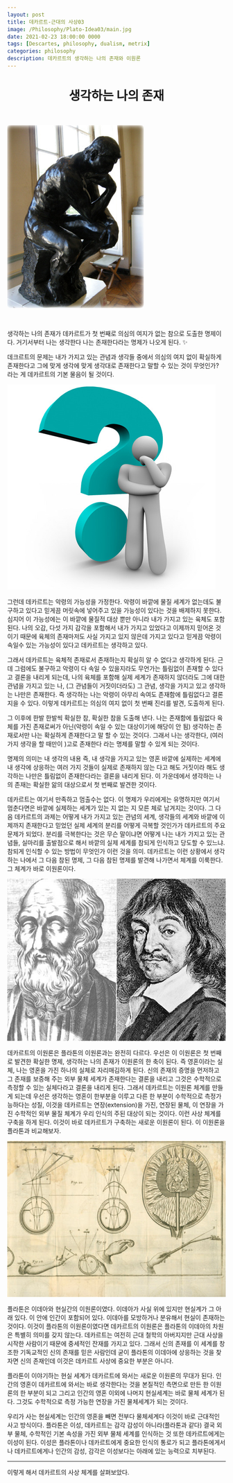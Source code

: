 ```yaml
---
layout: post
title: 데카르트-근대의 사상03
image: /Philosophy/Plato-Idea03/main.jpg
date: 2021-02-23 18:00:00 0000
tags: [Descartes, philosophy, dualism, metrix]
categories: philosophy
description: 데카르트의 생각하는 나의 존재와 이원론
---
```


# <center>생각하는 나의 존재</center>

<br>

![](../images/Philosophy/Decartes-modern02/2021-02-23-18-31-25.png)

<br>

생각하는 나의 존재가 데카르트가 첫 번째로 의심의 여지가 없는 참으로 도출한 명제이다. 거기서부터 나는 생각한다 나는 존재한다라는 명제가 나오게 된다. :sparkles:

데크르트의 문제는 내가 가지고 있는 관념과 생각들 중에서 의심의 여지 없이 확실하게 존재한다고 그에 맞게 생각에 맞게 생각대로 존재한다고 말할 수 있는 것이 무엇인가? 라는 게 데카르트의 기본 물음이 될 것이다.

![](../images/Philosophy/Decartes-modern02/2021-02-23-18-35-02.png)

그런데 데카르트는 악령의 가능성을 가정한다. 악령이 바깥에 물질 세계가 없는데도 불구하고 있다고 믿게끔 머릿속에 넣어주고 있을 가능성이 있다는 것을 배제하지 못한다. 심지어 이 가능성에는 이 바깥에 물질적 대상 뿐만 아니라 내가 가지고 있는 육체도 포함된다. 나의 오감, 다섯 가지 감각을 포함해서 내가 가지고 있었다고 이제까지 믿어온 것이기 때문에 육체의 존재마저도 사실 가지고 있지 않은데 가지고 있다고 믿게끔 악령이 속일수 있는 가능성이 있다고 데카르트는 생각하고 있다.

그래서 데카르트는 육체적 존재로서 존재하는지 확실히 알 수 없다고 생각하게 된다. 근데 그럼에도 불구하고 악령이 다 속일 수 있을지라도 무언가는 틀림없이 존재할 수 있다고 결론을 내리게 되는데, 나의 육체를 포함해 실제 세계가 존재하지 않더라도 그에 대한 관념을 가지고 있는 나, (그 관념들이 거짓이더라도) 그 관념, 생각을 가지고 있고 생각하는 나만은 존재한다. 즉 생각하는 나는 악령이 아무리 속여도 존재함에 틀림없다고 결론 지을 수 있다. 이렇게 데카르트는 의심의 여지 없이 첫 번째 진리를 발견, 도출하게 된다.

그 이후에 한발 한발씩 확실한 참, 확실한 참을 도출해 낸다. 나는 존재함에 틀림없다 육체를 가진 존재로써가 아닌(악령이 속일 수 있는 대상이기에 해당이 안 됨) 생각하는 존재로서만 나는 확실하게 존재한다고 말 할 수 있는 것이다.
그래서 나는 생각한다, (여러 가지 생각을 할 때만이 )고로 존재한다 라는 명제를 말할 수 있게 되는 것이다.

명제의 의미는 내 생각의 내용 즉, 내 생각을 가지고 있는 영혼 바깥에 실제하는 세계에 내 생각에 상응하는 여러 가지 것들이 실제로 존재하지 않는 다고 해도 거짓이라 해도 생각하는 나만은 틀림없이 존재한다라는 결론을 내리게 된다. 이 가운데에서 생각하는 나의 존재는 확실한 앎의 대상으로서 첫 번째로 발견한 것이다.

데카르트는 여기서 만족하고 멈출수는 없다. 이 명제가 우리에게는 유명하지만 여기서 멈춘다면은 바깥에 실제하는 세계가 있는 지 없는 지 모른 체로 남겨지는 것이다. 그 다음 데카르트의 과제는 어떻게 내가 가지고 있는 관념의 세계, 생각들의 세계와 바깥에 이제까지 존재한다고 믿었던 실제 세계의 분리를 어떻게 극복할 것인가가 데카르트의 주요 문제가 되었다. 분리를 극복한다는 것은 무슨 말이냐면 어떻게 나는 내가 가지고 있는 관념들, 실마리를 출발점으로 해서 바깥의 실제 세계를 참되게 인식하고 당도할 수 있느냐. 참되게 인식할 수 있는 방법이 무엇인가 이런 것을 의미. 데카르트는 이런 상황에서 생각하는 나에서 그 다음 참된 명제, 그 다음 참된 명제를 발견해 나가면서 체계를 이룩한다. 그 체계가 바로 이원론이다.

![](../images/Philosophy/Decartes-modern02/2021-02-23-18-41-55.png)

데카르트의 이원론은 플라톤의 이원론과는 완전히 다르다. 우선은 이 이원론은 첫 번째로 발견한 확실한 명제, 생각하는 나의 존재가 이원론의 한 축이 된다. 즉 영혼이라는 실체, 나는 영혼을 가진 하나의 실체로 자리매김하게 된다. 신의 존재의 증명을 먼저하고 그 존재를 보증해 주는 외부 물체 세계가 존재한다는 결론을 내리고 그것은 수학적으로 측정할 수 있는 실체다라고 결론을 내리게 된다. 그래서 데카르트는 이원론 체계를 만들게 되는데 우선은 생각하는 영혼이 한부분을 이루고
다른 한 부분이 수학적으로 측정가능하다는 성질, 이것을 데카르트는 연장(extension)을 가진, 연장된 물체, 이 연장을 가진 수학적인 외부 물질 체계가 우리 인식의 주된 대상이 되는 것이다. 이런 사상 체계를 구축을 하게 된다. 이것이 바로 데카르트가 구축하는 새로운 이원론이 된다. 이 이원론을 플라톤과 비교해보자.

![](../images/Philosophy/Decartes-modern02/2021-02-23-18-42-38.png)

플라톤은 이데아와 현실간의 이원론이였다. 이데아가 사실 위에 있지만 현실계가 그 아래 있다. 이 안에 인간이 포함되어 있다. 이데아를 모방하거나 분유해서 현실이 존재하는 것이다. 이것이 플라톤의 이원론이였다면 데카르트의 이원론은 플라톤의 이데아의 차원은 특별히 의미를 갖지 않는다. 데카르트는 여전히 근대 철학의 아버지지만 근대 사상을 시작한 사람이기 때문에 중세적인 잔재를 가지고 있다. 그래서 신의 존재를 이 세계를 창조한 기독교적인 신의 존재를 믿은 사람인데 굳이 플라톤의 이데아에 상응하는 것을 찾자면 신의 존재인데 이것은 데카르트 사상에 중요한 부분은 아니다.

플라톤이 이야기하는 현실 세계가 데카르트에 와서는 새로운 이원론의 무대가 된다. 인간의 영혼이 데카르트에 와서는 바로 생각한다는 것을 본질적인 측면으로 만든 한 이원론의 한 부분이 되고 그리고 인간의 영혼 이외에 나머지 현실세계는 바로 물체 세계가 된다. 그것도 수학적으로 측정 가능한 연장을 가진 물체세계가 되는 것이다.

우리가 사는 현실세계는 인간의 영혼을 빼면 전부다 물체세계다 이것이 바로 근대적인 사고 방식이다. 플라톤은 이성, 데카르트는 감각 감성이 아니라(플라톤과 같다) 결국 외부 물체, 수학적인 기본 속성을 가진 외부 물체 세계를 인식하는 것 또한 데카르트에게는 이성이 된다. 이성은 플라톤이나 데카르트에게 중요한 인식의 통로가 되고 플라톤에게서나 데카르트에게나 인간의 감성, 감각은 이성보다는 아래에 있는 능력으로 치부된다.

---

이렇게 해서 데카르트의 사상 체계를 살펴보았다.
